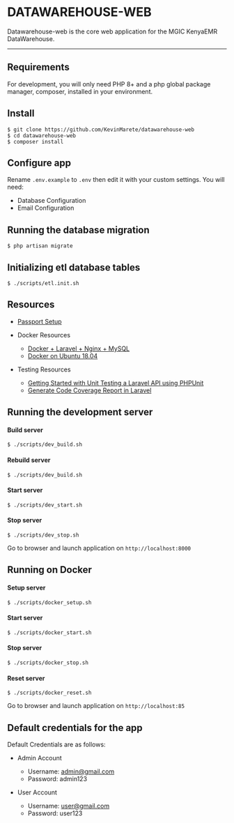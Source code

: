 # DATAWAREHOUSE-WEB

Datawarehouse-web is the core web application for the MGIC KenyaEMR DataWarehouse.

---

## Requirements

For development, you will only need PHP 8+ and a php global package manager, composer, installed in your environment.

## Install

    $ git clone https://github.com/KevinMarete/datawarehouse-web
    $ cd datawarehouse-web
    $ composer install

## Configure app

Rename `.env.example` to `.env` then edit it with your custom settings. You will need:

-   Database Configuration
-   Email Configuration

## Running the database migration

    $ php artisan migrate

## Initializing etl database tables

    $ ./scripts/etl.init.sh

## Resources

-   [Passport Setup](https://stackoverflow.com/questions/39414956/laravel-passport-key-path-oauth-public-key-does-not-exist-or-is-not-readable)
-   Docker Resources
    -   [Docker + Laravel + Nginx + MySQL](https://www.digitalocean.com/community/tutorials/how-to-set-up-laravel-nginx-and-mysql-with-docker-compose)
    -   [Docker on Ubuntu 18.04](https://www.digitalocean.com/community/tutorials/how-to-containerize-a-laravel-application-for-development-with-docker-compose-on-ubuntu-18-04)

-   Testing Resources
    -   [Getting Started with Unit Testing a Laravel API using PHPUnit](https://www.twilio.com/blog/unit-testing-laravel-api-phpunit)
    -   [Generate Code Coverage Report in Laravel](https://medium.com/@anowarhossain/code-coverage-report-in-laravel-and-make-100-coverage-of-your-code-ce27cccbc738)

## Running the development server

#### Build server

    $ ./scripts/dev_build.sh

#### Rebuild server

    $ ./scripts/dev_build.sh

#### Start server

    $ ./scripts/dev_start.sh

#### Stop server

    $ ./scripts/dev_stop.sh

Go to browser and launch application on `http://localhost:8000`

## Running on Docker

#### Setup server

    $ ./scripts/docker_setup.sh

#### Start server

    $ ./scripts/docker_start.sh

#### Stop server

    $ ./scripts/docker_stop.sh

#### Reset server

    $ ./scripts/docker_reset.sh

Go to browser and launch application on `http://localhost:85`

## Default credentials for the app

Default Credentials are as follows:

-   Admin Account
    - Username: admin@gmail.com 
    - Password: admin123

-   User Account
    -   Username: user@gmail.com 
    -   Password: user123